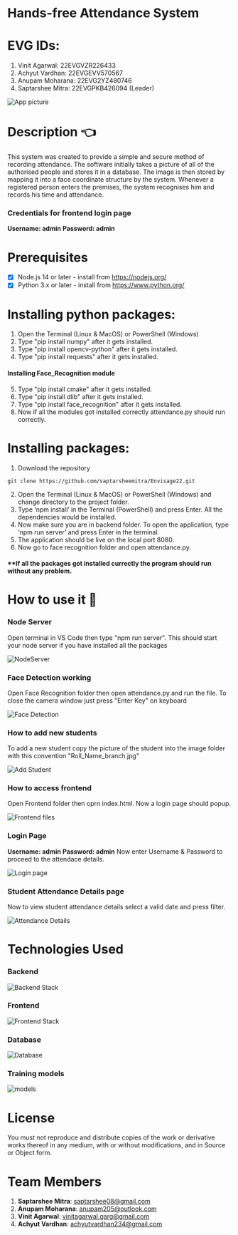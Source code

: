 # Hands-free Attendance System
# EVG IDs:
1. Vinit Agarwal: 22EVGVZR226433 
2. Achyut Vardhan: 22EVGEVV570567
3. Anupam Moharana: 22EVG2YZ480746
4. Saptarshee Mitra: 22EVGPKB426094 (Leader)

![App picture](https://github.com/saptarsheemitra/Envisage22/blob/main/Projectimg/Project.png)

# Description :point_left:
This system was created to provide a simple and secure method of recording attendance. The software initially takes a picture of all of the authorised people and stores it in a database. The image is then stored by mapping it into a face coordinate structure by the system. 
Whenever a registered person enters the premises, the system recognises him and records his time and attendance.

### Credentials for frontend login page

**Username: admin**
**Password: admin**

<!-- # Youtube video
<a href="http://www.youtube.com/watch?feature=player_embedded&v=Q9wTakyRWi4
" target="_blank"><img src="http://img.youtube.com/vi/Q9wTakyRWi4/0.jpg" 
alt="Youtube video" width="240" height="180" border="10" /></a> -->

# Prerequisites
- [x] Node.js 14 or later - install from https://nodejs.org/
- [x] Python 3.x or later - install from https://www.python.org/

# Installing python packages:
1.	Open the Terminal (Linux & MacOS) or PowerShell (Windows)
2.	Type "pip install numpy" after it gets installed.
3.	Type "pip install opencv-python" after it gets installed.
4.	Type "pip install requests" after it gets installed.
#### Installing Face_Recognition module
5.	Type "pip install cmake" after it gets installed.
6.  Type "pip install dlib" after it gets installed.
7.  Type "pip install face_recognition" after it gets installed.
8.  Now if all the modules got installed correctly attendance.py should run correctly.

# Installing packages:
1.	Download the repository
```
git clone https://github.com/saptarsheemitra/Envisage22.git
```
2.	Open the Terminal (Linux & MacOS) or PowerShell (Windows) and change directory to the project folder.
3.	Type ‘npm install’ in the Terminal (PowerShell) and press Enter. All the dependencies would be installed.
4.	Now make sure you are in backend folder. To open the application, type ‘npm run server’ and press Enter in the terminal.
5.	The application should be live on the local port 8080.  
6.	Now go to face recognition folder and open attendance.py.
#### **If all the packages got installed currectly the program should run without any problem.


# How to use it :book:
### Node Server

Open terminal in VS Code then type "npm run server". This should start your node server if you have installed all the packages

![NodeServer](https://github.com/saptarsheemitra/Envisage22/blob/main/Projectimg/Nodeserver.png)



### Face Detection working

Open Face Recognition folder then open attendance.py and run the file. To close the camera window just press "Enter Key" on keyboard

![Face Detection](https://github.com/saptarsheemitra/Envisage22/blob/main/Projectimg/Face%20Detection%20working.png)

### How to add new students

To add a new student copy the picture of the student into the image folder with this convention "Roll_Name_branch.jpg"

![Add Student](https://github.com/saptarsheemitra/Envisage22/blob/main/Projectimg/Add%20student.png)

### How to access frontend

Open Frontend folder then oprn index.html. Now a login page should popup.

![Frontend files](https://github.com/saptarsheemitra/Envisage22/blob/main/Projectimg/frontend.png)

### Login Page

**Username: admin**
**Password: admin**
Now enter Username & Password to proceed to the attendace details.

![Login page](https://github.com/saptarsheemitra/Envisage22/blob/main/Projectimg/login%20page.png)

### Student Attendance Details page

Now to view student attendance details select a valid date and press filter.

![Attendance Details](https://github.com/saptarsheemitra/Envisage22/blob/main/Projectimg/attendance%20table.png)


# Technologies Used

### Backend
![Backend Stack](https://github.com/saptarsheemitra/Envisage22/blob/main/Projectimg/backend%20stack.png)

### Frontend
![Frontend Stack](https://github.com/saptarsheemitra/Envisage22/blob/main/Projectimg/Frontend%20stack.png)

### Database
![Database](https://github.com/saptarsheemitra/Envisage22/blob/main/Projectimg/database.png)

### Training models
![models](https://github.com/saptarsheemitra/Envisage22/blob/main/Projectimg/Training%20Models.png)

# License 
You must not reproduce and distribute copies of the work or derivative works thereof in any medium, with or without
modifications, and in Source or Object form.

# Team Members
1. **Saptarshee Mitra**: saptarshee08@gmail.com  
4. **Anupam Moharana**: anupam205@outlook.com
2. **Vinit Agarwal**: vinitagarwal.garg@gmail.com
3. **Achyut Vardhan**: achyutvardhan234@gmail.com



 
